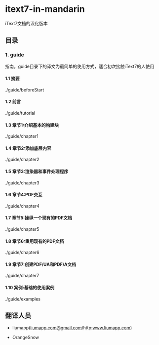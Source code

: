 # itext7-in-mandarin
iText7文档的汉化版本

## 目录

### 1. guide

指南，guide目录下的译文为最简单的使用方式，适合初次接触iText7的人使用

#### 1.1 摘要

./guide/beforeStart

#### 1.2 前言

./guide/tutorial

#### 1.3 章节1:介绍基本的构建块

./guide/chapter1

#### 1.4 章节2:添加底层内容

./guide/chapter2

#### 1.5 章节3:渲染器和事件处理程序

./guide/chapter3

#### 1.6 章节4:PDF交互

./guide/chapter4

#### 1.7 章节5:操纵一个现有的PDF文档

./guide/chapter5

#### 1.8 章节6:重用现有的PDF文档

./guide/chapter6

#### 1.9 章节7:创建PDF/UA和PDF/A文档

./guide/chapter7

#### 1.10 案例:基础的使用案例

./guide/examples


## 翻译人员

* liumapp(liumapp.com@gmail.com/http:www.liumapp.com) 

* OrangeSnow



